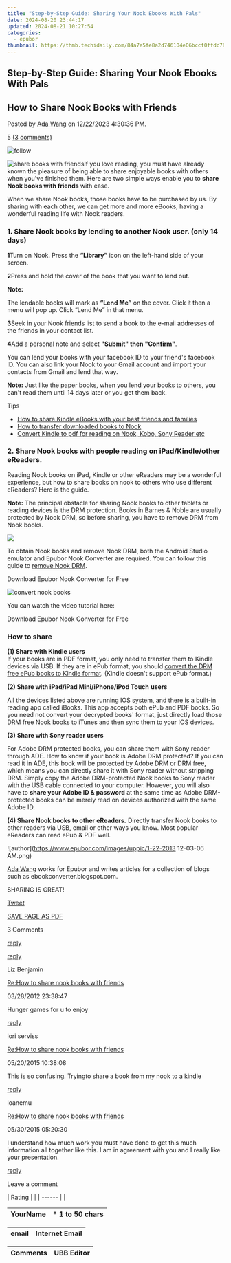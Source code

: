 ```yaml
---
title: "Step-by-Step Guide: Sharing Your Nook Ebooks With Pals"
date: 2024-08-20 23:44:17
updated: 2024-08-21 10:27:54
categories:
  - epubor
thumbnail: https://thmb.techidaily.com/84a7e5fe8a2d746104e06bccf0ffdc78d9a7d9997cdcaec1704f07c09aed014e.jpg
---
```


## Step-by-Step Guide: Sharing Your Nook Ebooks With Pals

## How to Share Nook Books with Friends

Posted by [Ada Wang](https://plus.google.com/+AdaWang/posts) on 12/22/2023 4:30:36 PM.

5 [(3 comments)](http://www.epubor.com/#comment-area) 



![follow](http://www.epubor.com/images/follow.png)

![share books with friends](https://www.epubor.com/images/uppic/share%20books.jpg "share books with friends")If you love reading, you must have already known the pleasure of being able to share enjoyable books with others when you've finished them. Here are two simple ways enable you to **share Nook books with friends** with ease.

When we share Nook books, those books have to be purchased by us. By sharing with each other, we can get more and more eBooks, having a wonderful reading life with Nook readers.

### 1\. Share Nook books by lending to another Nook user. (only 14 days)

**1**Turn on Nook. Press the **“Library”** icon on the left-hand side of your screen.

**2**Press and hold the cover of the book that you want to lend out.

**Note:**

The lendable books will mark as **“Lend Me”** on the cover. Click it then a menu will pop up. Click “Lend Me” in that menu.

**3**Seek in your Nook friends list to send a book to the e-mail addresses of the friends in your contact list.

**4**Add a personal note and select **"Submit" then "Confirm"**.

You can lend your books with your facebook ID to your friend's facebook ID. You can also link your Nook to your Gmail account and import your contacts from Gmail and lend that way.

**Note:** Just like the paper books, when you lend your books to others, you can't read them until 14 days later or you get them back.

Tips

* [How to share Kindle eBooks with your best friends and families](https://tools.techidaily.com/epubor/products/)
* [How to transfer downloaded books to Nook](https://tools.techidaily.com/epubor/transfer/)
* [Convert Kindle to pdf for reading on Nook, Kobo, Sony Reader etc](https://tools.techidaily.com/epubor/products/)

### 2\. Share Nook books with people reading on iPad/Kindle/other eReaders.

Reading Nook books on iPad, Kindle or other eReaders may be a wonderful experience, but how to share books on nook to others who use different eReaders? Here is the guide.

**Note:** The principal obstacle for sharing Nook books to other tablets or reading devices is the DRM protection. Books in Barnes & Noble are usually protected by Nook DRM, so before sharing, you have to remove DRM from Nook books.

![](https://www.epubor.com/images/uppic/share-ebooks.JPG)

To obtain Nook books and remove Nook DRM, both the Android Studio emulator and Epubor Nook Converter are required. You can follow this guide to [remove Nook DRM](https://tools.techidaily.com/epubor/nook-converter/). 

Download Epubor Nook Converter for Free

[](https://tools.techidaily.com/epubor/nook-converter/) [](https://tools.techidaily.com/epubor/nook-converter/) 

![convert nook books](http://www.epubor.com/images/uppic/convert-nook-books-1.png)

You can watch the video tutorial here:

Download Epubor Nook Converter for Free

[](https://tools.techidaily.com/epubor/nook-converter/) [](https://tools.techidaily.com/epubor/nook-converter/) 

### **How to share**

**(1) Share with Kindle users**  
If your books are in PDF format, you only need to transfer them to Kindle devices via USB. If they are in ePub format, you should [convert the DRM free ePub books to Kindle format](https://tools.techidaily.com/epubor/products/). (Kindle doesn't support ePub format.)

**(2) Share with iPad/iPad Mini/iPhone/iPod Touch** **users**

All the devices listed above are running IOS system, and there is a built-in reading app called iBooks. This app accepts both ePub and PDF books. So you need not convert your decrypted books' format, just directly load those DRM free Nook books to iTunes and then sync them to your IOS devices.

**(3) Share with Sony reader** **users**

For Adobe DRM protected books, you can share them with Sony reader through ADE. How to know if your book is Adobe DRM protected? If you can read it in ADE, this book will be protected by Adobe DRM or DRM free, which means you can directly share it with Sony reader without stripping DRM. Simply copy the Adobe DRM-protected Nook books to Sony reader with the USB cable connected to your computer. However, you will also have to **share your Adobe ID & password** at the same time as Adobe DRM-protected books can be merely read on devices authorized with the same Adobe ID.

**(4) Share Nook books to other eReaders.** 
Directly transfer Nook books to other readers via USB, email or other ways you know. Most popular eReaders can read ePub & PDF well.

![author](https://www.epubor.com/images/uppic/1-22-2013 12-03-06 AM.png)

[Ada Wang](https://plus.google.com/+AdaWang/posts) works for Epubor and writes articles for a collection of blogs such as ebookconverter.blogspot.com.

SHARING IS GREAT!

[Tweet](https://twitter.com/share) 

[SAVE PAGE AS PDF](https://tools.techidaily.com/epubor/products/) 



3 Comments

[reply](https://tools.techidaily.com/epubor/products/) 

[reply](https://tools.techidaily.com/epubor/products/) 

Liz Benjamin

[Re:How to share nook books with friends](https://tools.techidaily.com/epubor/products/)

03/28/2012 23:38:47

Hunger games for u to enjoy

[reply](https://tools.techidaily.com/epubor/products/) 

lori serviss

[Re:How to share nook books with friends](https://tools.techidaily.com/epubor/products/)

05/20/2015 10:38:08

This is so confusing. Tryingto share a book from my nook to a kindle 

[reply](https://tools.techidaily.com/epubor/products/) 

loanemu

[Re:How to share nook books with friends](https://tools.techidaily.com/epubor/products/)

05/30/2015 05:20:30

I understand how much work you must have done to get this much information all together like this. I am in agreement with you and I really like your presentation.  

[reply](https://tools.techidaily.com/epubor/products/) 

Leave a comment

| Rating |  |
| ------ |  |

| YourName | \*  1 to 50 chars |
| -------- | ----------------- |

| email | Internet Email |
| ----- | -------------- |

| Comments | UBB Editor |
| -------- | ---------- |

<ins class="adsbygoogle"
     style="display:block"
     data-ad-format="autorelaxed"
     data-ad-client="ca-pub-7571918770474297"
     data-ad-slot="1223367746"></ins>



<ins class="adsbygoogle"
     style="display:block"
     data-ad-client="ca-pub-7571918770474297"
     data-ad-slot="8358498916"
     data-ad-format="auto"
     data-full-width-responsive="true"></ins>
